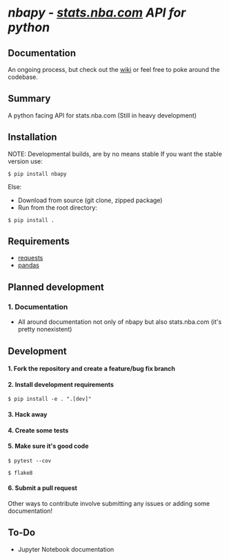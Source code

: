 # *nbapy - [stats.nba.com](https://stats.nba.com) API for python*

## Documentation
An ongoing process, but check out the [wiki](https://github.com/jtpavlock/nbapy/wiki) or feel free to poke around the codebase.

## Summary
A python facing API for stats.nba.com (Still in heavy development)

## Installation
NOTE: Developmental builds, are by no means stable If you want the stable version use:

```
$ pip install nbapy
```

Else:
- Download from source (git clone, zipped package)
- Run from the root directory:

```
$ pip install .
```

## Requirements
- [requests](http://www.python-requests.org/en/latest/)
- [pandas](https://pandas.pydata.org/)

## Planned development
### 1. Documentation
- All around documentation not only of nbapy but also stats.nba.com (it's pretty nonexistent)

## Development
#### 1. Fork the repository and create a feature/bug fix branch

#### 2. Install development requirements
`$ pip install -e . ".[dev]"`

#### 3. Hack away
#### 4. Create some tests

#### 5. Make sure it's good code
`$ pytest --cov`

`$ flake8`

#### 6. Submit a pull request

Other ways to contribute involve submitting any issues or adding some documentation!

## To-Do
- Jupyter Notebook documentation
